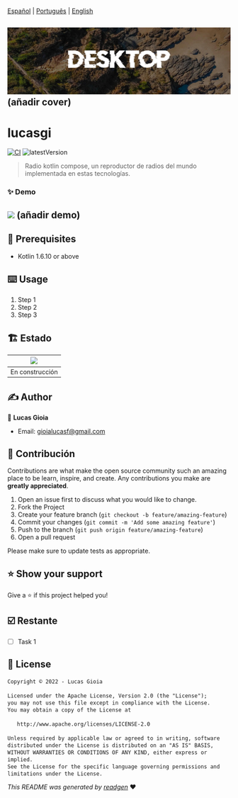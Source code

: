 <p>
  <a href="#">Español</a> |
  <a href="">Português</a> |
  <a href="">English</a> 
</p>

## ![](cover.jpeg) (añadir cover)

# lucasgi

[![CI](https://github.com/lucas-gio/radio-kotlin-compose/actions/workflows/blank.yml/badge.svg)](https://github.com/lucas-gio/radio-kotlin-compose/actions/workflows/blank.yml)
![latestVersion](https://img.shields.io/github/v/release/lucas-gio/lucasgi)


> Radio kotlin compose, un reproductor de radios del mundo implementada en estas tecnologías.

### ✨ Demo

## ![](demo.gif) (añadir demo)

## 🦿 Prerequisites

- Kotlin 1.6.10 or above

## ⌨️ Usage

1. Step 1
1. Step 2
1. Step 3


## 🏗 Estado

|![](https://media.giphy.com/media/jkSvCVEXWlOla/giphy.gif) |
|:--:|
| En construcción |

## ✍️ Author

👤 **Lucas Gioia**

* Email: gioialucasf@gmail.com

## 🤝 Contribución

Contributions are what make the open source community such an amazing place to be learn, inspire, and create. Any
contributions you make are **greatly appreciated**.

1. Open an issue first to discuss what you would like to change.
1. Fork the Project
1. Create your feature branch (`git checkout -b feature/amazing-feature`)
1. Commit your changes (`git commit -m 'Add some amazing feature'`)
1. Push to the branch (`git push origin feature/amazing-feature`)
1. Open a pull request

Please make sure to update tests as appropriate.

## ⭐ Show your support

Give a ⭐️ if this project helped you!
<!--
<a href="https://www.patreon.com/-">
  <img alt="Patron Link" src="https://c5.patreon.com/external/logo/become_a_patron_button@2x.png" width="160"/>
</a>

<a href="https://www.buymeacoffee.com/-" target="_blank">
    <img src="https://cdn.buymeacoffee.com/buttons/v2/default-yellow.png" alt="Buy Me A Coffee" width="160">
</a>

<a href="https://www.paypal.me/-" target="_blank">
    <img src="https://www.paypalobjects.com/en_US/i/btn/btn_donateCC_LG.gif" alt="Donation" width="160">
</a>
-->
## ☑️ Restante

- [ ] Task 1

## 📝 License

```
Copyright © 2022 - Lucas Gioia

Licensed under the Apache License, Version 2.0 (the "License");
you may not use this file except in compliance with the License.
You may obtain a copy of the License at

   http://www.apache.org/licenses/LICENSE-2.0

Unless required by applicable law or agreed to in writing, software
distributed under the License is distributed on an "AS IS" BASIS,
WITHOUT WARRANTIES OR CONDITIONS OF ANY KIND, either express or implied.
See the License for the specific language governing permissions and
limitations under the License.
```

_This README was generated by [readgen](https://github.com/theapache64/readgen)_ ❤
